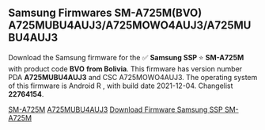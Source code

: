 <h2>Samsung Firmwares SM-A725M(BVO) A725MUBU4AUJ3/A725MOWO4AUJ3/A725MUBU4AUJ3</h2>
Download the Samsung firmware for the ✅ <strong>Samsung SSP </strong> ⭐ <strong>SM-A725M</strong> with product code <strong>BVO</strong> <strong> from Bolivia</strong>. This firmware has version number PDA <strong>A725MUBU4AUJ3</strong> and CSC A725MOWO4AUJ3. The operating system of this firmware is Android R , with build date 2021-12-04. Changelist <strong>22764154</strong>.


[SM-A725M](https://samfirm.shop/samsung/model/SM-A725M)
[A725MUBU4AUJ3](https://samfirm.shop/samsung/pda/A725MUBU4AUJ3)
[Download Firmware Samsung SSP SM-A725M](https://samfirm.shop/samsung/firmware/480101)
